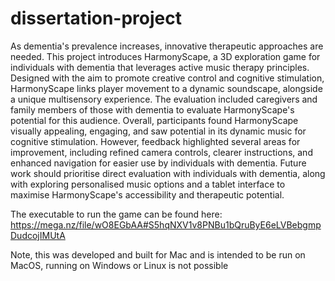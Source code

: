 # dissertation-project
As dementia's prevalence increases, innovative therapeutic approaches are needed. This project introduces HarmonyScape, a 3D exploration game for individuals with dementia that leverages active music therapy principles. Designed with the aim to promote creative control and cognitive stimulation, HarmonyScape links player movement to a dynamic soundscape, alongside a unique multisensory experience. The evaluation included caregivers and family members of those with dementia to evaluate HarmonyScape's potential for this audience. Overall, participants found HarmonyScape visually appealing, engaging, and saw potential in its dynamic music for cognitive stimulation. However, feedback highlighted several areas for improvement, including refined camera controls, clearer instructions, and enhanced navigation for easier use by individuals with dementia. Future work should prioritise direct evaluation with individuals with dementia, along with exploring personalised music options and a tablet interface to maximise HarmonyScape's accessibility and therapeutic potential.

The executable to run the game can be found here:
https://mega.nz/file/wO8EGbAA#S5hqNXV1v8PNBu1bQruByE6eLVBebgmpDudcojIMUtA

Note, this was developed and built for Mac and is intended to be run on MacOS, running on Windows or Linux is not possible
